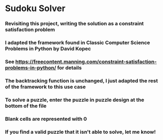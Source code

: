 # Sudoku Solver

### Revisiting this project, writing the solution as a constraint satisfaction problem
### I adapted the framework found in Classic Computer Science Problems in Python by David Kopec
### See https://freecontent.manning.com/constraint-satisfaction-problems-in-python/ for details

### The backtracking function is unchanged, I just adapted the rest of the framework to this use case

### To solve a puzzle, enter the puzzle in puzzle design at the bottom of the file
### Blank cells are represented with 0
### If you find a valid puzzle that it isn't able to solve, let me know!
